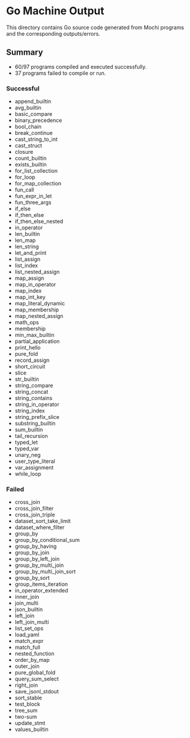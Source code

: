# Go Machine Output

This directory contains Go source code generated from Mochi programs and the corresponding outputs/errors.

## Summary

- 60/97 programs compiled and executed successfully.
- 37 programs failed to compile or run.

### Successful
- append_builtin
- avg_builtin
- basic_compare
- binary_precedence
- bool_chain
- break_continue
- cast_string_to_int
- cast_struct
- closure
- count_builtin
- exists_builtin
- for_list_collection
- for_loop
- for_map_collection
- fun_call
- fun_expr_in_let
- fun_three_args
- if_else
- if_then_else
- if_then_else_nested
- in_operator
- len_builtin
- len_map
- len_string
- let_and_print
- list_assign
- list_index
- list_nested_assign
- map_assign
- map_in_operator
- map_index
- map_int_key
- map_literal_dynamic
- map_membership
- map_nested_assign
- math_ops
- membership
- min_max_builtin
- partial_application
- print_hello
- pure_fold
- record_assign
- short_circuit
- slice
- str_builtin
- string_compare
- string_concat
- string_contains
- string_in_operator
- string_index
- string_prefix_slice
- substring_builtin
- sum_builtin
- tail_recursion
- typed_let
- typed_var
- unary_neg
- user_type_literal
- var_assignment
- while_loop

### Failed
- cross_join
- cross_join_filter
- cross_join_triple
- dataset_sort_take_limit
- dataset_where_filter
- group_by
- group_by_conditional_sum
- group_by_having
- group_by_join
- group_by_left_join
- group_by_multi_join
- group_by_multi_join_sort
- group_by_sort
- group_items_iteration
- in_operator_extended
- inner_join
- join_multi
- json_builtin
- left_join
- left_join_multi
- list_set_ops
- load_yaml
- match_expr
- match_full
- nested_function
- order_by_map
- outer_join
- pure_global_fold
- query_sum_select
- right_join
- save_jsonl_stdout
- sort_stable
- test_block
- tree_sum
- two-sum
- update_stmt
- values_builtin
